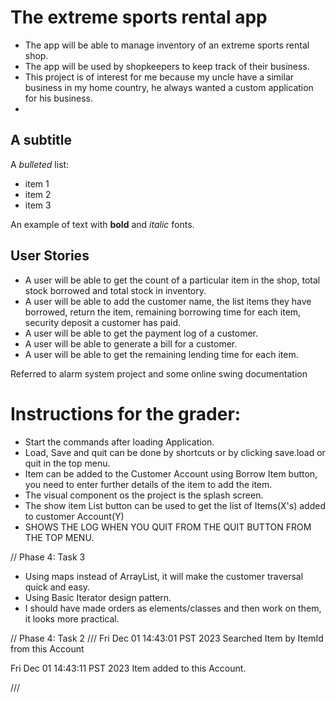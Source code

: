 # The extreme sports rental app
- The app will be able to manage inventory of an extreme sports rental shop.
- The app will be used by shopkeepers to keep track of their business.
- This project is of interest for me because my uncle have a similar business in my home country, he always wanted a custom application for his business.
- 
## A subtitle

A *bulleted* list:
- item 1
- item 2
- item 3
 
An example of text with **bold** and *italic* fonts.  

## User Stories
- A user will be able to get the count of a particular item in the shop, total stock borrowed and total stock in inventory.
- A user will be able to add the customer name, the list items they have borrowed, return the item, remaining borrowing time for each item, security deposit a customer has paid.
- A user will be able to get the payment log of a customer.
- A user will be able to generate a bill for a customer.
- A user will be able to get the remaining lending time for each item.


Referred to alarm system project and some online swing documentation

# Instructions for the grader: 
- Start the commands after loading Application.
- Load, Save and quit can be done by shortcuts or by clicking save.load or quit in the top menu.
- Item can be added to the Customer Account using Borrow Item button, you need to enter further details of the item to add the item.
- The visual component os the project is the splash screen.
- The show item List button can be used to get the list of Items(X's) added to customer Account(Y)
- SHOWS THE LOG WHEN YOU QUIT FROM THE QUIT BUTTON FROM THE TOP MENU.



// Phase 4: Task 3
- Using maps instead of ArrayList, it will make the customer traversal quick and easy.
- Using Basic Iterator design pattern.
- I should have made orders as elements/classes and then work on them, it looks more practical.



// Phase 4: Task 2
///
Fri Dec 01 14:43:01 PST 2023
Searched Item by ItemId from this Account


Fri Dec 01 14:43:11 PST 2023
Item added to this Account.

///